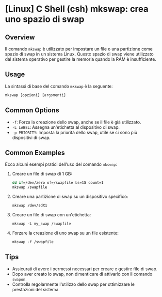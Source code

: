 # [Linux] C Shell (csh) mkswap: crea uno spazio di swap

## Overview
Il comando `mkswap` è utilizzato per impostare un file o una partizione come spazio di swap in un sistema Linux. Questo spazio di swap viene utilizzato dal sistema operativo per gestire la memoria quando la RAM è insufficiente.

## Usage
La sintassi di base del comando `mkswap` è la seguente:

```csh
mkswap [opzioni] [argomenti]
```

## Common Options
- `-f`: Forza la creazione dello swap, anche se il file è già utilizzato.
- `-L LABEL`: Assegna un'etichetta al dispositivo di swap.
- `-p PRIORITY`: Imposta la priorità dello swap, utile se ci sono più dispositivi di swap.

## Common Examples
Ecco alcuni esempi pratici dell'uso del comando `mkswap`:

1. Creare un file di swap di 1 GB:
   ```csh
   dd if=/dev/zero of=/swapfile bs=1G count=1
   mkswap /swapfile
   ```

2. Creare una partizione di swap su un dispositivo specifico:
   ```csh
   mkswap /dev/sdX1
   ```

3. Creare un file di swap con un'etichetta:
   ```csh
   mkswap -L my_swap /swapfile
   ```

4. Forzare la creazione di uno swap su un file esistente:
   ```csh
   mkswap -f /swapfile
   ```

## Tips
- Assicurati di avere i permessi necessari per creare e gestire file di swap.
- Dopo aver creato lo swap, non dimenticare di attivarlo con il comando `swapon`.
- Controlla regolarmente l'utilizzo dello swap per ottimizzare le prestazioni del sistema.